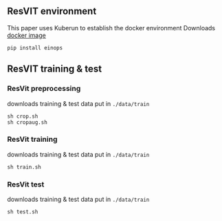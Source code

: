 ## ResVIT environment

This paper uses Kuberun to establish the docker environment
Downloads [docker image](https://hub.docker.com/layers/moeaidb/aigo/cu11.1-dnn8.0.5-gpu-pytorch-20.12/images/sha256-d8e407d9e7c4d80434c2957de892f127761dee0be1406c79150f96ef3bdc14b1?context=explore)
```
pip install einops
```


## ResVIT training & test
### ResVit preprocessing
downloads training & test data put in ```./data/train```
```
sh crop.sh
sh cropaug.sh
```
### ResVit training
downloads training & test data put in ```./data/train```
```
sh train.sh
```
### ResVit test
downloads training & test data put in ```./data/train```
```
sh test.sh
```
